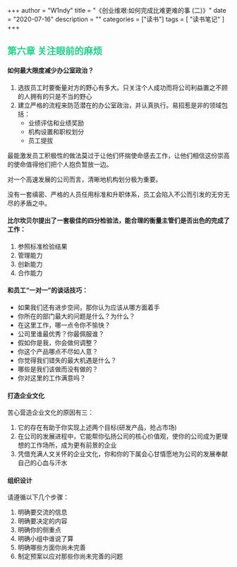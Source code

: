 +++
author = "W1ndy"
title = "《创业维艰:如何完成比难更难的事 (二)》"
date = "2020-07-16"
description = ""
categories = ["读书"]
tags = [
    "读书笔记"
]
+++

<h2 style="color: #23D18B"> 第六章 关注眼前的麻烦 </h2>

#### 如何最大限度减少办公室政治？

1. 选拔员工时要衡量对方的野心有多大。只关注个人成功而将公司利益置之不顾的人拥有的只是不当的野心
2. 建立严格的流程来防范潜在的办公室政治，并认真执行。易招惹是非的领域包括：
    * 业绩评估和业绩奖励
    * 机构设置和职权划分
    * 员工提拔

最能激发员工积极性的做法莫过于让他们怀揣使命感去工作，让他们相信这份崇高的使命值得他们把个人抱负暂放一边。

对一个高速发展的公司而言，清晰地机构划分极为重要。

没有一套缜密、严格的人员任用标准和升职体系，员工会陷入不公而引发的无穷无尽的矛盾之中。

####  比尔坎贝尔提出了一套极佳的四分检验法，能合理的衡量主管们是否出色的完成了工作：

1. 参照标准检验结果
2. 管理能力
3. 创新能力
4. 合作能力

####  和员工“一对一”的谈话技巧：

* 如果我们还有进步空间，那你认为应该从哪方面着手
* 你所在的部门最大的问题是什么？为什么？
* 在这里工作，哪一点令你不愉快？
* 公司里谁最优秀？你最佩服谁？
* 假如你是我，你会做何调整？
* 你这个产品哪点不尽如人意？
* 你觉得我们错失的最大机遇是什么？
* 哪些是我们该做而没有做的？
* 你对这里的工作满意吗？

####  打造企业文化

苦心营造企业文化的原因有三：

1. 它的存在有助于你实现上述两个目标(研发产品，抢占市场)
2. 在公司的发展进程中，它能帮你弘扬公司的核心价值观，使你的公司成为更理想的工作场所，成为更有前景的企业
3. 凭借充满人文关怀的企业文化，你和你的下属会心甘情愿地为公司的发展奉献自己的心血与汗水

#### 组织设计

请遵循以下几个步骤：

1. 明确要交流的信息
2. 明确要决定的内容
3. 明确你的侧重点
4. 明确小组中谁说了算
5. 明确哪些方面你尚未完善
6. 制定预案以应对那些你尚未完善的问题
